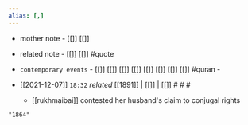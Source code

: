 ```yaml
---
alias: [,]
---
```

- mother note - [[]] [[]]
- related note - [[]] [[]] #quote 
- `contemporary events` - [[]] [[]] [[]] [[]] [[]] [[]] [[]] [[]] #quran - 

- [[2021-12-07]]  `18:32` _related_ [[1891]] | [[]] | [[]] # # #
	- [[rukhmaibai]] contested her husband's claim to conjugal rights

```query
"1864"
```